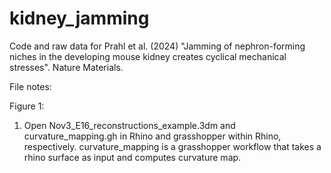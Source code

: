 # kidney_jamming
Code and raw data for Prahl et al. (2024) "Jamming of nephron-forming niches in the developing mouse kidney creates cyclical mechanical stresses". Nature Materials.

File notes:

Figure 1:
1) Open Nov3_E16_reconstructions_example.3dm and curvature_mapping.gh in Rhino and grasshopper within Rhino, respectively. curvature_mapping is a grasshopper workflow that takes a rhino surface as input and computes curvature map.
